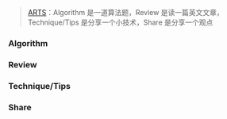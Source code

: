 > [ARTS](https://time.geekbang.org/column/article/177414)：Algorithm 是一道算法题，Review 是读一篇英文文章，Technique/Tips 是分享一个小技术，Share 是分享一个观点


### Algorithm

### Review

### Technique/Tips

### Share


